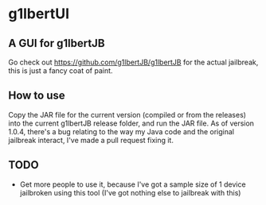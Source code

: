 # g1lbertUI
## A GUI for g1lbertJB
Go check out https://github.com/g1lbertJB/g1lbertJB for the actual jailbreak, this is just a fancy coat of paint.
## How to use
Copy the JAR file for the current version (compiled or from the releases) into the current g1lbertJB release folder, and run the JAR file. As of version 1.0.4, there's a bug relating to the way my Java code and the original jailbreak interact, I've made a pull request fixing it.
## TODO
- Get more people to use it, because I've got a sample size of 1 device jailbroken using this tool (I've got nothing else to jailbreak with this)
